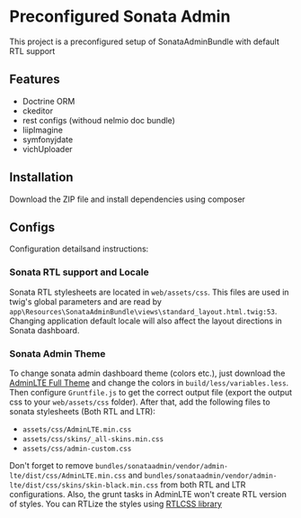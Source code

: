 Preconfigured Sonata Admin
=========

This project is a preconfigured setup of SonataAdminBundle with default RTL support

## Features
- Doctrine ORM
- ckeditor
- rest configs (withoud nelmio doc bundle)
- liipImagine
- symfonyjdate
- vichUploader

## Installation
Download the ZIP file and install dependencies using composer

## Configs
Configuration detailsand instructions:
### Sonata RTL support and Locale
Sonata RTL stylesheets are located in `web/assets/css`. This files are used in twig's global parameters and are read by `app\Resources\SonataAdminBundle\views\standard_layout.html.twig:53`. Changing application default locale will also affect the layout directions in Sonata dashboard.
### Sonata Admin Theme
To change sonata admin dashboard theme (colors etc.), just download the [AdminLTE Full Theme](https://github.com/almasaeed2010/AdminLTE) and change the colors in `build/less/variables.less`. Then configure `Gruntfile.js` to get the correct output file (export the output css to your `web/assets/css` folder).
After that, add the following files to sonata stylesheets (Both RTL and LTR):
- `assets/css/AdminLTE.min.css`
- `assets/css/skins/_all-skins.min.css`
- `assets/css/admin-custom.css`

Don't forget to remove `bundles/sonataadmin/vendor/admin-lte/dist/css/AdminLTE.min.css` and `bundles/sonataadmin/vendor/admin-lte/dist/css/skins/skin-black.min.css` from both RTL and LTR configurations. Also, the grunt tasks in AdminLTE won't create RTL version of styles. You can RTLize the styles using [RTLCSS library](https://github.com/MohammadYounes/rtlcss)